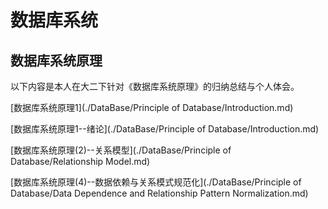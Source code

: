 # 数据库系统
## 数据库系统原理
以下内容是本人在大二下针对《数据库系统原理》的归纳总结与个人体会。

[数据库系统原理1](./DataBase/Principle of Database/Introduction.md)

[数据库系统原理1--绪论](./DataBase/Principle of Database/Introduction.md)

[数据库系统原理(2)--关系模型](./DataBase/Principle of Database/Relationship Model.md)

[数据库系统原理(4)--数据依赖与关系模式规范化](./DataBase/Principle of Database/Data Dependence and Relationship Pattern Normalization.md)

